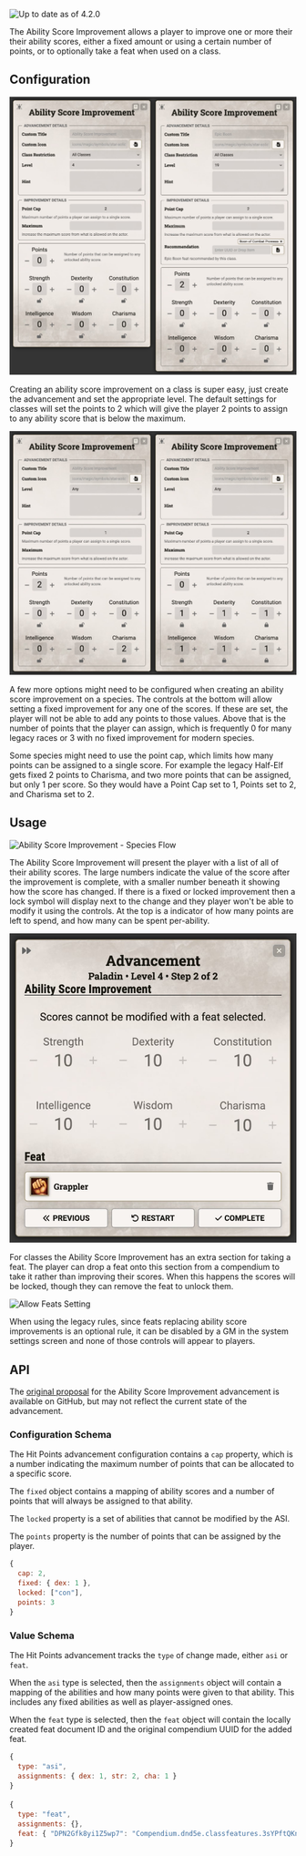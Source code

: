 ![Up to date as of 4.2.0](https://img.shields.io/static/v1?label=dnd5e&message=4.2.0&color=informational)

The Ability Score Improvement allows a player to improve one or more their their ability scores, either a fixed amount or using a certain number of points, or to optionally take a feat when used on a class.

## Configuration

![Ability Score Improvement - Config Class](https://raw.githubusercontent.com/foundryvtt/dnd5e/publish-wiki/wiki/images/advancement/asi-configuration-class.jpg)

Creating an ability score improvement on a class is super easy, just create the advancement and set the appropriate level. The default settings for classes will set the points to 2 which will give the player 2 points to assign to any ability score that is below the maximum.

![Ability Score Improvement - Config Species](https://raw.githubusercontent.com/foundryvtt/dnd5e/publish-wiki/wiki/images/advancement/asi-configuration-race.jpg)

A few more options might need to be configured when creating an ability score improvement on a species. The controls at the bottom will allow setting a fixed improvement for any one of the scores. If these are set, the player will not be able to add any points to those values. Above that is the number of points that the player can assign, which is frequently 0 for many legacy races or 3 with no fixed improvement for modern species.

Some species might need to use the point cap, which limits how many points can be assigned to a single score. For example the legacy Half-Elf gets fixed 2 points to Charisma, and two more points that can be assigned, but only 1 per score. So they would have a Point Cap set to 1, Points set to 2, and Charisma set to 2.

## Usage

![Ability Score Improvement - Species Flow](https://raw.githubusercontent.com/foundryvtt/dnd5e/publish-wiki/wiki/images/advancement/asi-flow-race.jpg)

The Ability Score Improvement will present the player with a list of all of their ability scores. The large numbers indicate the value of the score after the improvement is complete, with a smaller number beneath it showing how the score has changed. If there is a fixed or locked improvement then a lock symbol will display next to the change and they player won't be able to modify it using the controls. At the top is a indicator of how many points are left to spend, and how many can be spent per-ability.

![Ability Score Improvement - Class Flow](https://raw.githubusercontent.com/foundryvtt/dnd5e/publish-wiki/wiki/images/advancement/asi-flow-class.jpg)

For classes the Ability Score Improvement has an extra section for taking a feat. The player can drop a feat onto this section from a compendium to take it rather than improving their scores. When this happens the scores will be locked, though they can remove the feat to unlock them.

![Allow Feats Setting](https://raw.githubusercontent.com/foundryvtt/dnd5e/publish-wiki/wiki/images/advancement/asi-allow-feats-setting.jpg)

When using the legacy rules, since feats replacing ability score improvements is an optional rule, it can be disabled by a GM in the system settings screen and none of those controls will appear to players.

## API

The [original proposal](https://github.com/foundryvtt/dnd5e/issues/1403) for the Ability Score Improvement advancement is available on GitHub, but may not reflect the current state of the advancement.

### Configuration Schema

The Hit Points advancement configuration contains a `cap` property, which is a number indicating the maximum number of points that can be allocated to a specific score.

The `fixed` object contains a mapping of ability scores and a number of points that will always be assigned to that ability.

The `locked` property is a set of abilities that cannot be modified by the ASI.

The `points` property is the number of points that can be assigned by the player.

```javascript
{
  cap: 2,
  fixed: { dex: 1 },
  locked: ["con"],
  points: 3
}
```

### Value Schema

The Hit Points advancement tracks the `type` of change made, either `asi` or `feat`.

When the `asi` type is selected, then the `assignments` object will contain a mapping of the abilities and how many points were given to that ability. This includes any fixed abilities as well as player-assigned ones.

When the `feat` type is selected, then the `feat` object will contain the locally created feat document ID and the original compendium UUID for the added feat.

```javascript
{
  type: "asi",
  assignments: { dex: 1, str: 2, cha: 1 }
}

{
  type: "feat",
  assignments: {},
  feat: { "DPN2Gfk8yi1Z5wp7": "Compendium.dnd5e.classfeatures.3sYPftQKnbbVnHrh" }
}
```
